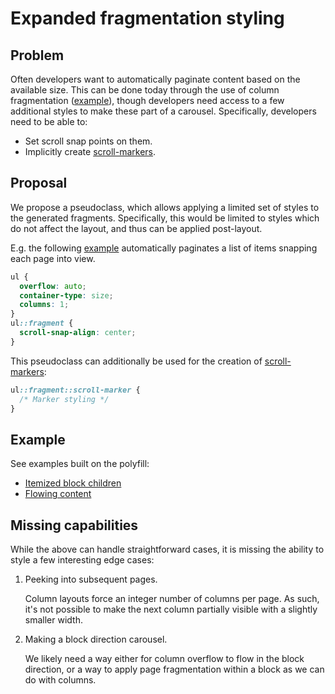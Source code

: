 # Expanded fragmentation styling

## Problem

Often developers want to automatically paginate content based on the available size.
This can be done today through the use of column fragmentation ([example](https://jsbin.com/modewaj/edit?html,output)),
though developers need access to a few additional styles to make these part of a carousel.
Specifically, developers need to be able to:
* Set scroll snap points on them.
* Implicitly create [scroll-markers](../scroll-marker/).

## Proposal

We propose a pseudoclass, which allows applying a limited set of styles to the generated fragments.
Specifically, this would be limited to styles which do not affect the layout,
and thus can be applied post-layout.

E.g. the following [example](https://jsbin.com/defazup/edit?html,output) automatically paginates a list of items snapping each page into view.
```css
ul {
  overflow: auto;
  container-type: size;
  columns: 1;
}
ul::fragment {
  scroll-snap-align: center;
}
```

This pseudoclass can additionally be used for the creation of [scroll-markers](../scroll-marker/):
```css
ul::fragment::scroll-marker {
  /* Marker styling */
}
```

## Example

See examples built on the polyfill:
* [Itemized block children](https://flackr.github.io/carousel/examples/fragmentation/)
* [Flowing content](https://flackr.github.io/carousel/examples/fragmentation/flowing/)

## Missing capabilities

While the above can handle straightforward cases, it is missing the ability to style a few interesting edge cases:

1. Peeking into subsequent pages.

   Column layouts force an integer number of columns per page.
   As such, it's not possible to make the next column partially visible with a slightly smaller width.

2. Making a block direction carousel.

   We likely need a way either for column overflow to flow in the block direction,
   or a way to apply page fragmentation within a block as we can do with columns.
